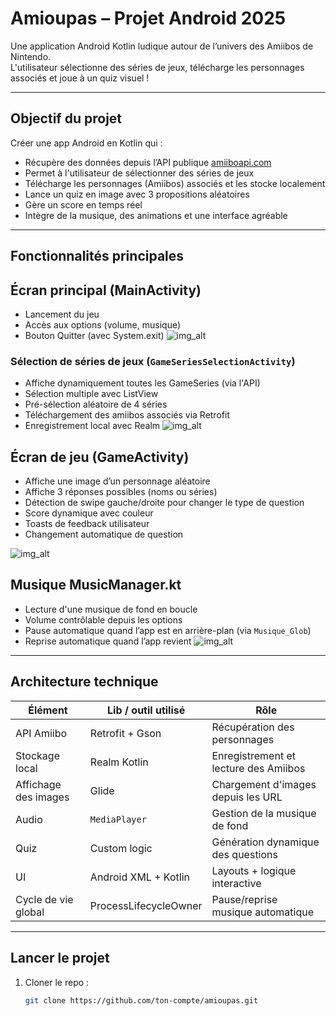 # Amioupas – Projet Android 2025

Une application Android Kotlin ludique autour de l’univers des Amiibos de Nintendo.  
L'utilisateur sélectionne des séries de jeux, télécharge les personnages associés et joue à un quiz visuel !

---

## Objectif du projet

Créer une app Android en Kotlin qui :

- Récupère des données depuis l’API publique [amiiboapi.com](https://www.amiiboapi.com)
- Permet à l'utilisateur de sélectionner des séries de jeux
- Télécharge les personnages (Amiibos) associés et les stocke localement
- Lance un quiz en image avec 3 propositions aléatoires
- Gère un score en temps réel
- Intègre de la musique, des animations et une interface agréable

---

## Fonctionnalités principales

## Écran principal (MainActivity)
- Lancement du jeu
- Accès aux options (volume, musique)
- Bouton Quitter (avec System.exit)
  ![img_alt](https://github.com/MeidiLprog/ProjetKotlin/blob/4b952cd7d70d0316caa2b34003283a2c105abe76/menu.PNG)

### Sélection de séries de jeux (`GameSeriesSelectionActivity`)
- Affiche dynamiquement toutes les GameSeries (via l'API)
- Sélection multiple avec ListView
- Pré-sélection aléatoire de 4 séries
- Téléchargement des amiibos associés via Retrofit
- Enregistrement local avec Realm
![img_alt](https://github.com/MeidiLprog/ProjetKotlin/blob/0e622ddbb2bf732dea3b150eb9ab84d5f986926a/r%C3%A9cup.PNG)
## Écran de jeu (GameActivity)
- Affiche une image d’un personnage aléatoire
- Affiche 3 réponses possibles (noms ou séries)
- Détection de swipe gauche/droite pour changer le type de question
- Score dynamique avec couleur
- Toasts de feedback utilisateur
- Changement automatique de question

![img_alt](https://github.com/MeidiLprog/ProjetKotlin/blob/2757c6f5c6749bf2fce4462889b30240f7be2fa6/jeu.PNG)

## Musique MusicManager.kt
- Lecture d'une musique de fond en boucle
- Volume contrôlable depuis les options
- Pause automatique quand l’app est en arrière-plan (via `Musique_Glob`)
- Reprise automatique quand l’app revient
![img_alt](https://github.com/MeidiLprog/ProjetKotlin/blob/e6f93e07025ed89ef1bbae2b154ce60926080055/options.PNG)
---

## Architecture technique

| Élément | Lib / outil utilisé | Rôle |
|--------|----------------------|------|
| API Amiibo | Retrofit + Gson | Récupération des personnages |
| Stockage local | Realm Kotlin | Enregistrement et lecture des Amiibos |
| Affichage des images | Glide | Chargement d'images depuis les URL |
| Audio | `MediaPlayer` | Gestion de la musique de fond |
| Quiz | Custom logic | Génération dynamique des questions |
| UI | Android XML + Kotlin | Layouts + logique interactive |
| Cycle de vie global | ProcessLifecycleOwner | Pause/reprise musique automatique |

---

## Lancer le projet

1. Cloner le repo :
   ```bash
   git clone https://github.com/ton-compte/amioupas.git
